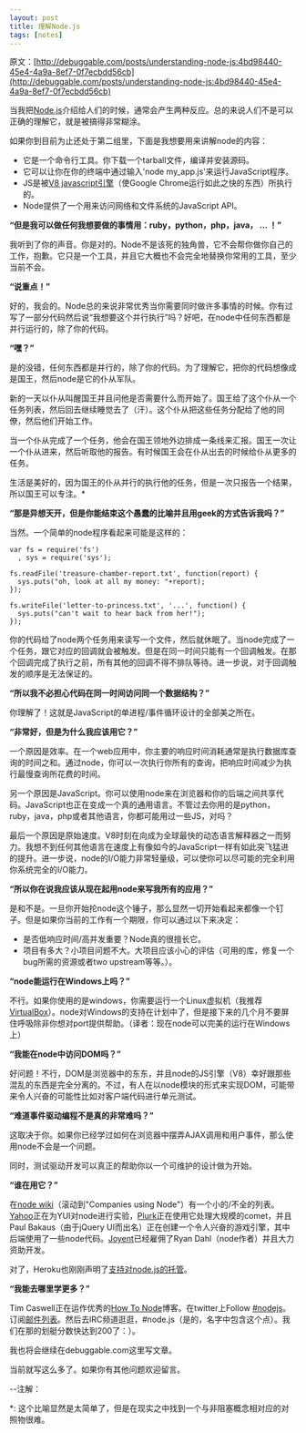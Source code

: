 ```yaml
---
layout: post
title: 理解Node.js
tags: [notes]
---
```


原文：[http://debuggable.com/posts/understanding-node-js:4bd98440-45e4-4a9a-8ef7-0f7ecbdd56cb](http://debuggable.com/posts/understanding-node-js:4bd98440-45e4-4a9a-8ef7-0f7ecbdd56cb)

当我把[Node.js](http://nodejs.org/)介绍给人们的时候，通常会产生两种反应。总的来说人们不是可以正确的理解它，就是被搞得非常糊涂。

如果你到目前为止还处于第二组里，下面是我想要用来讲解node的内容：

* 它是一个命令行工具。你下载一个tarball文件，编译并安装源码。
* 它可以让你在你的终端中通过输入'node my_app.js'来运行JavaScript程序。
* JS是被[V8 javascript引擎](http://code.google.com/p/v8/)（使Google Chrome运行如此之快的东西）所执行的。
* Node提供了一个用来访问网络和文件系统的JavaScript API。

__“但是我可以做任何我想要做的事情用：ruby，python，php，java， ... ！”__

我听到了你的声音。你是对的。Node不是该死的独角兽，它不会帮你做你自己的工作，抱歉。它只是一个工具，并且它大概也不会完全地替换你常用的工具，至少当前不会。

__“说重点！”__

好的，我会的。Node总的来说非常优秀当你需要同时做许多事情的时候。你有过写了一部分代码然后说“我想要这个并行执行”吗？好吧，在node中任何东西都是并行运行的，除了你的代码。

__“嘿？”__

是的没错，任何东西都是并行的，除了你的代码。为了理解它，把你的代码想像成是国王，然后node是它的仆从军队。

新的一天以仆从叫醒国王并且问他是否需要什么而开始了。国王给了这个仆从一个任务列表，然后回去继续睡觉去了（汗）。这个仆从把这些任务分配给了他的同僚，然后他们开始工作。

当一个仆从完成了一个任务，他会在国王领地外边排成一条线来汇报。国王一次让一个仆从进来，然后听取他的报告。有时候国王会在仆从出去的时候给仆从更多的任务。

生活是美好的，因为国王的仆从并行的执行他的任务，但是一次只报告一个结果，所以国王可以专注。*

__“那是异想天开，但是你能结束这个愚蠢的比喻并且用geek的方式告诉我吗？”__

当然。一个简单的node程序看起来可能是这样的：

	var fs = require('fs')
	  , sys = require('sys');

	fs.readFile('treasure-chamber-report.txt', function(report) {
	  sys.puts("oh, look at all my money: "+report);
	});

	fs.writeFile('letter-to-princess.txt', '...', function() {
	  sys.puts("can't wait to hear back from her!");
	});

你的代码给了node两个任务用来读写一个文件，然后就休眠了。当node完成了一个任务，跟它对应的回调就会被触发。但是在同一时间只能有一个回调触发。在那个回调完成了执行之前，所有其他的回调不得不排队等待。进一步说，对于回调触发的顺序是无法保证的。

__“所以我不必担心代码在同一时间访问同一个数据结构？”__

你理解了！这就是JavaScript的单进程/事件循环设计的全部美之所在。

__“非常好，但是为什么我应该用它？”__

一个原因是效率。在一个web应用中，你主要的响应时间消耗通常是执行数据库查询的时间之和。通过node，你可以一次执行你所有的查询，把响应时间减少为执行最慢查询所花费的时间。

另一个原因是JavaScript。你可以使用node来在浏览器和你的后端之间共享代码。JavaScript也正在变成一个真的通用语言。不管过去你用的是python，ruby，java，php或者其他语言，你都可能用过一些JS，对吗？

最后一个原因是原始速度。V8时刻在向成为全球最快的动态语言解释器之一而努力。我想不到任何其他语言在速度上有像如今的JavaScript一样有如此突飞猛进的提升。进一步说，node的I/O能力非常轻量级，可以使你可以尽可能的完全利用你系统完全的I/O能力。

__“所以你在说我应该从现在起用node来写我所有的应用？”__

是和不是。一旦你开始抡node这个锤子，那么显然一切开始看起来都像一个钉子。但是如果你当前的工作有一个期限，你可以通过以下来决定：

* 是否低响应时间/高并发重要？Node真的很擅长它。
* 项目有多大？小项目问题不大。大项目应该小心的评估（可用的库，修复一个bug所需的资源或者two upstream等等。）。

__“node能运行在Windows上吗？”__

不行。如果你使用的是windows，你需要运行一个Linux虚拟机（我推荐[VirtualBox](http://www.virtualbox.org/)）。node对Windows的支持在计划中了，但是接下来的几个月不要屏住呼吸除非你想对port提供帮助。（译者：现在node可以完美的运行在Windows上）

__“我能在node中访问DOM吗？”__

好问题！不行，DOM是浏览器中的东东，并且node的JS引擎（V8）幸好跟那些混乱的东西是完全分离的。不过，有人在以node模块的形式来实现DOM，可能带来令人兴奋的可能性比如对客户端代码进行单元测试。

__“难道事件驱动编程不是真的非常难吗？”__

这取决于你。如果你已经学过如何在浏览器中摆弄AJAX调用和用户事件，那么使用node不会是一个问题。

同时，测试驱动开发可以真正的帮助你以一个可维护的设计做为开始。

__“谁在用它？”__

在[node wiki](http://wiki.github.com/ry/node)（滚动到"Companies using Node"）有一个小的/不全的列表。[Yahoo](http://www.yuiblog.com/blog/2010/04/09/node-js-yui-3-dom-manipulation-oh-my/)正在为YUI对node进行实验，[Plurk](http://www.plurk.com/)正在使用它处理大规模的comet，并且Paul Bakaus（由于jQuery UI而出名）正在创建一个令人兴奋的游戏引擎，其中后端使用了一些node代码。[Joyent](http://www.joyent.com/)已经雇佣了Ryan Dahl（node作者）并且大力资助开发。

对了，Heroku也刚刚声明了[支持对node.js的托管](http://blog.heroku.com/archives/2010/4/28/node_js_support_experimental/)。

__“我能去哪里学更多？”__

Tim Caswell正在运作优秀的[How To Node](http://howtonode.org/)博客。在twitter上Follow [#nodejs](http://search.twitter.com/search?q=%23nodejs)。订阅[邮件列表](http://groups.google.com/group/nodejs)。然后去IRC频道逛逛，#node.js（是的，名字中包含这个点）。我们在那的划艇分数快达到200了：）。

我也将会继续在debuggable.com这里写文章。

当前就写这么多了。如果你有其他问题欢迎留言。

--注解：

*: 这个比喻显然是太简单了，但是在现实之中找到一个与非阻塞概念相对应的对照物很难。